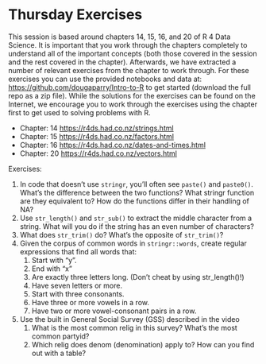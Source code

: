 # Thursday Exercises

This session is based around chapters 14, 15, 16, and 20 of R 4 Data Science. It is important that you work through the chapters completely to understand all of the important concepts (both those covered in the session and the rest covered in the chapter). Afterwards, we have extracted a number of relevant exercises from the chapter to work through. For these exercises you can use the provided notebooks and data at: https://github.com/dougaparry/Intro-to-R to get started (download the full repo as a zip file). While the solutions for the exercises can be found on the Internet, we encourage you to work through the exercises using the chapter first to get used to solving problems with R.

- Chapter: 14 https://r4ds.had.co.nz/strings.html 
- Chapter: 15 https://r4ds.had.co.nz/factors.html 
- Chapter: 16 https://r4ds.had.co.nz/dates-and-times.html 
- Chapter: 20 https://r4ds.had.co.nz/vectors.html 

Exercises:

1. In code that doesn’t use `stringr`, you’ll often see `paste()` and `paste0()`. What’s the difference between the two functions? What stringr function are they equivalent to? How do the functions differ in their handling of NA?
2. Use `str_length()` and `str_sub()` to extract the middle character from a string. What will you do if the string has an even number of characters?
3. What does `str_trim()` do? What’s the opposite of `str_trim()`?
4. Given the corpus of common words in `stringr::words`, create regular expressions that find all words that:
    1. Start with “y”.
    2. End with “x”
    3. Are exactly three letters long. (Don’t cheat by using str_length()!)
    4. Have seven letters or more.
    5. Start with three consonants.
    6. Have three or more vowels in a row.
    7. Have two or more vowel-consonant pairs in a row.
5. Use the built in General Social Survey (GSS) described in the video
    1. What is the most common relig in this survey? What’s the most common partyid?
    2. Which relig does denom (denomination) apply to? How can you find out with a table?

